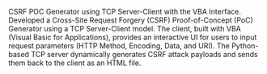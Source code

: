 CSRF POC Generator using TCP Server-Client with the VBA Interface.
Developed a Cross-Site Request Forgery (CSRF) Proof-of-Concept (PoC) Generator using a TCP Server-Client
model. The client, built with VBA (Visual Basic for Applications), provides an interactive UI for users to input
request parameters (HTTP Method, Encoding, Data, and URI). The Python-based TCP server dynamically
generates CSRF attack payloads and sends them back to the client as an HTML file.
